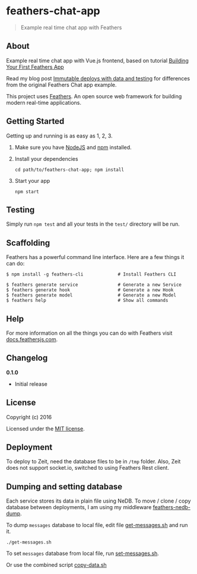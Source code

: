 # feathers-chat-app

> Example real time chat app with Feathers

## About

Example real time chat app with Vue.js frontend, based on tutorial
[Building Your First Feathers App](http://docs.feathersjs.com/getting-started/readme.html)

Read my blog post
[Immutable deploys with data and testing](https://glebbahmutov.com/blog/immutable-deploys-with-data-and-testing/)
for differences from the original Feathers Chat app example.

This project uses [Feathers](http://feathersjs.com). An open source web framework for building modern real-time applications.

## Getting Started

Getting up and running is as easy as 1, 2, 3.

1. Make sure you have [NodeJS](https://nodejs.org/) and [npm](https://www.npmjs.com/) installed.
2. Install your dependencies

    ```
    cd path/to/feathers-chat-app; npm install
    ```

3. Start your app

    ```
    npm start
    ```

## Testing

Simply run `npm test` and all your tests in the `test/` directory will be run.

## Scaffolding

Feathers has a powerful command line interface. Here are a few things it can do:

```
$ npm install -g feathers-cli             # Install Feathers CLI

$ feathers generate service               # Generate a new Service
$ feathers generate hook                  # Generate a new Hook
$ feathers generate model                 # Generate a new Model
$ feathers help                           # Show all commands
```

## Help

For more information on all the things you can do with Feathers visit [docs.feathersjs.com](http://docs.feathersjs.com).

## Changelog

__0.1.0__

- Initial release

## License

Copyright (c) 2016

Licensed under the [MIT license](LICENSE).

## Deployment

To deploy to Zeit, need the database files to be in `/tmp` folder.
Also, Zeit does not support socket.io, switched to using Feathers Rest
client.

## Dumping and setting database

Each service stores its data in plain file using NeDB. To move / clone / copy
database between deployments, I am using my middleware
[feathers-nedb-dump](https://github.com/bahmutov/feathers-nedb-dump).

To dump `messages` database to local file, edit file
[get-messages.sh](get-messages.sh) and run it.

```text
./get-messages.sh
```

To set `messages` database from local file, run
[set-messages.sh](set-messages.sh).

Or use the combined script [copy-data.sh](copy-data.sh)

